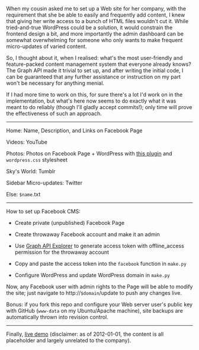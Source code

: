 When my cousin asked me to set up a Web site for her company, with the requirement that she be able to easily and frequently add content, I knew that giving her write access to a bunch of HTML files wouldn't cut it. While tried-and-true WordPress could be a solution, it would constrain the frontend design a bit, and more importantly the admin dashboard can be somewhat overwhelming for someone who only wants to make frequent micro-updates of varied content.

So, I thought about it, when I realised: what's the most user-friendly and feature-packed content management system that everyone already knows? The Graph API made it trivial to set up, and after writing the initial code, I can be guaranteed that any further assistance or instruction on my part won't be necessary for anything menial.

If I had more time to work on this, for sure there's a lot I'd work on in the implementation, but what's here now seems to do exactly what it was meant to do reliably (though I'll gladly accept commits!); only time will prove the effectiveness of such an approach.

---

Home: Name, Description, and Links on Facebook Page

Videos: YouTube

Photos: Photos on Facebook Page + WordPress with [this plugin](http://tintinnabuleur.bcbc.co.uk/2010/02/15/more-fotobook-changes/) and `wordpress.css` stylesheet

Sky's World: Tumblr

Sidebar Micro-updates: Twitter

Else: `$name`.txt

---

How to set up Facebook CMS:

* Create private (unpublished) Facebook Page

* Create throwaway Facebook account and make it an admin

* Use [Graph API Explorer](http://developers.facebook.com/tools/explorer/) to generate access token with offline_access permission for the throwaway account

* Copy and paste the access token into the `facebook` function in `make.py`

* Configure WordPress and update WordPress domain in `make.py`

Now, any Facebook user with admin rights to the Page will be able to modify the site; just navigate to http://`$domain`/update to push any changes live.

Bonus: if you fork this repo and configure your Web server user's public key with GitHub (`www-data` on my Ubuntu/Apache machine), site backups are automatically thrown into revision control.

---

Finally, [live demo](http://heardmag.com/) (disclaimer: as of 2012-01-01, the content is all placeholder and largely unrelated to the company).
